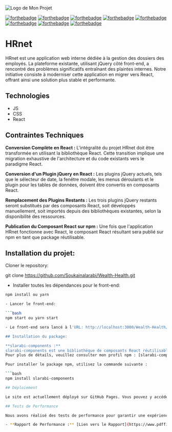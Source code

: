 ![Logo de Mon Projet](assets/logo.WebP)

[![forthebadge](https://forthebadge.com/images/badges/made-with-javascript.svg)](https://forthebadge.com)
[![forthebadge](https://forthebadge.com/images/badges/built-with-love.svg)](https://forthebadge.com)
[![forthebadge](https://forthebadge.com/images/badges/open-source.svg)](https://forthebadge.com)
[![forthebadge](https://forthebadge.com/images/badges/check-it-out.svg)](https://forthebadge.com)
[![forthebadge](https://forthebadge.com/images/badges/uses-git.svg)](https://forthebadge.com)
[![forthebadge](https://forthebadge.com/images/badges/uses-html.svg)](https://forthebadge.com)
[![forthebadge](https://forthebadge.com/images/badges/uses-css.svg)](https://forthebadge.com)
[![forthebadge](https://forthebadge.com/images/badges/validated-html5.svg)](https://forthebadge.com)

# HRnet

HRnet est une application web interne dédiée à la gestion des dossiers des employés. La plateforme existante, utilisant jQuery côté front-end, a rencontré des problèmes significatifs entraînant des plaintes internes. Notre initiative consiste à moderniser cette application en migrer vers React, offrant ainsi une solution plus stable et performante.

## Technologies

- JS
- CSS
- React

## Contraintes Techniques

**Conversion Complète en React :**
L'intégralité du projet HRnet doit être transformée en utilisant la bibliothèque React. Cette transition implique une migration exhaustive de l'architecture et du code existants vers le paradigme React.

**Conversion d'un Plugin jQuery en React :**
Les plugins jQuery actuels, tels que le sélecteur de date, la fenêtre modale, les menus déroulants et le plugin pour les tables de données, doivent être convertis en composants React.

**Remplacement des Plugins Restants :**
Les trois plugins jQuery restants seront substitués par des composants React, soit développés manuellement, soit importés depuis des bibliothèques existantes, selon la disponibilité des ressources.

**Publication du Composant React sur npm :**
Une fois que l'application HRnet fonctionne avec React, le composant React résultant sera publié sur npm en tant que package réutilisable.


## Installation du projet:
Cloner le repository:

git clone https://github.com/Soukainalarabi/Wealth-Health.git

- Installer toutes les dépendances pour le front-end:
```bash
npm install ou yarn

- Lancer le front-end:

```bash
npm start ou yarn start

- Le front-end sera lancé à l'URL: http://localhost:3000/Wealth-Health/#/.

## Installation du package:

**slarabi-components :**
slarabi-components est une bibliothèque de composants React réutilisables facilitant le développement d'applications web. Elle comprend plusieurs composants utiles pour différentes fonctionnalités. 
Pour plus de détails, veuillez consulter mon profil npm : [slarabi-components sur npm](https://www.npmjs.com/package/slarabi-components).

Pour installer le package npm, utilisez la commande suivante :

```bash
npm install slarabi-components

## Déploiement

Le site est actuellement déployé sur GitHub Pages. Vous pouvez y accéder en suivant ce lien : [HRnet sur GitHub Pages](lhttps://soukainalarabi.github.io/Wealth-Health/#/).

## Tests de Performance

Nous avons réalisé des tests de performance pour garantir une expérience utilisateur optimale. Vous pouvez consulter le rapport complet des tests pour obtenir des détails spécifiques :

- **Rapport de Performance :** [Lien vers le Rapport](https://www.pdffiller.com/jsfiller-desk12/?isShareViaLink=1&lang=fr&projectId=1394893565&loader=tips&MEDIUM_PDFJS=true&PAGE_REARRANGE_V2_MVP=true&richTextFormatting=true&isPageRearrangeV2MVP=true&jsf-page-rearrange-v2=true&jsf-new-header=false&jsf-document-scroll-zoom=true&jsf-redesign-full=false&routeId=ed11ed968baa33e6f096c57a4ffd5646#043971d1ffc142188c68daba12dba1ed)

